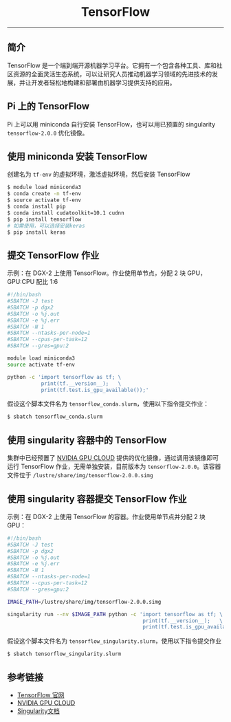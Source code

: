 # <center>TensorFlow</center> 

-----

## 简介

TensorFlow 是一个端到端开源机器学习平台。它拥有一个包含各种工具、库和社区资源的全面灵活生态系统，可以让研究人员推动机器学习领域的先进技术的发展，并让开发者轻松地构建和部署由机器学习提供支持的应用。

## Pi 上的 TensorFlow

Pi 上可以用 miniconda 自行安装 TensorFlow，也可以用已预置的 singularity `tensorflow-2.0.0` 优化镜像。

## 使用 miniconda 安装 TensorFlow

创建名为 `tf-env` 的虚拟环境，激活虚拟环境，然后安装 TensorFlow
```bash
$ module load miniconda3
$ conda create -n tf-env
$ source activate tf-env
$ conda install pip
$ conda install cudatoolkit=10.1 cudnn
$ pip install tensorflow
# 如需使用，可以选择安装keras
$ pip install keras
```

## 提交 TensorFlow 作业

示例：在 DGX-2 上使用 TensorFlow。作业使用单节点，分配 2 块 GPU，GPU:CPU 配比 1:6

```bash
#!/bin/bash
#SBATCH -J test
#SBATCH -p dgx2
#SBATCH -o %j.out
#SBATCH -e %j.err
#SBATCH -N 1
#SBATCH --ntasks-per-node=1
#SBATCH --cpus-per-task=12
#SBATCH --gres=gpu:2

module load miniconda3
source activate tf-env

python -c 'import tensorflow as tf; \
           print(tf.__version__);   \
           print(tf.test.is_gpu_available());'
```

假设这个脚本文件名为 `tensorflow_conda.slurm`，使用以下指令提交作业：

```bash
$ sbatch tensorflow_conda.slurm
```

## 使用 singularity 容器中的 TensorFlow

集群中已经预置了 [NVIDIA GPU CLOUD](https://ngc.nvidia.com/) 提供的优化镜像，通过调用该镜像即可运行 TensorFlow 作业，无需单独安装，目前版本为 `tensorflow-2.0.0`。该容器文件位于 `/lustre/share/img/tensorflow-2.0.0.simg`


## 使用 singularity 容器提交 TensorFlow 作业

示例：在 DGX-2 上使用 TensorFlow 的容器。作业使用单节点并分配 2 块 GPU：

```bash
#!/bin/bash
#SBATCH -J test
#SBATCH -p dgx2
#SBATCH -o %j.out
#SBATCH -e %j.err
#SBATCH -N 1
#SBATCH --ntasks-per-node=1
#SBATCH --cpus-per-task=12
#SBATCH --gres=gpu:2

IMAGE_PATH=/lustre/share/img/tensorflow-2.0.0.simg

singularity run --nv $IMAGE_PATH python -c 'import tensorflow as tf; \
                                            print(tf.__version__);   \
                                            print(tf.test.is_gpu_available());'
```

假设这个脚本文件名为 `tensorflow_singularity.slurm`，使用以下指令提交作业
```bash
$ sbatch tensorflow_singularity.slurm
```

## 参考链接

- [TensorFlow 官网](https://www.tensorflow.org/)
- [NVIDIA GPU CLOUD](ngc.nvidia.com)
- [Singularity文档](https://sylabs.io/guides/3.5/user-guide/)
